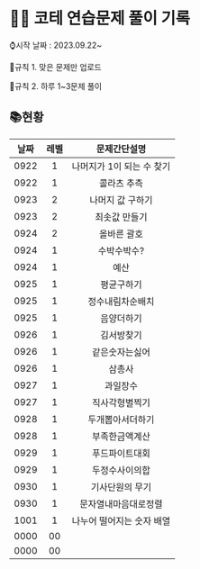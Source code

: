 # 👩‍💻 코테 연습문제 풀이 기록

⌚시작 날짜 : 2023.09.22~

📌규칙 1. 맞은 문제만 업로드


📌규칙 2. 하루 1~3문제 풀이

## 📚현황

| 날짜 | 레벨 |       문제간단설명        |
| :--: | :--: | :-----------------------: |
| 0922 |  1   | 나머지가 1이 되는 수 찾기 |
| 0922 |  1   |        콜라츠 추측        |
| 0923 |  2   |     나머지 값 구하기      |
| 0923 |  2   |       최솟값 만들기       |
| 0924 |  2   |        올바른 괄호        |
| 0924 |  1   |        수박수박수?        |
| 0924 |  1   |           예산            |
| 0925 |  1   |        평균구하기         |
| 0925 |  1   |    정수내림차순배치       |
| 0925 |  1   |       음양더하기          |
| 0926 |  1   |     김서방찾기            |
| 0926 |  1   |         같은숫자는싫어    |
| 0926 |  1  |         삼총사             |
| 0927 |  1  |       과일장수             |
| 0927 |  1  |     직사각형별찍기         |
| 0928 |  1  |  두개뽑아서더하기         |
| 0928 |  1  |      부족한금액계산         |
| 0929 |  1  |    푸드파이트대회           |
| 0929 |  1  |     두정수사이의합          |
| 0930 |  1  |   기사단원의 무기        |
| 0930 |  1  |    문자열내마음대로정렬      |
| 1001 |  1  |    나누어 떨어지는 숫자 배열      |
| 0000 |  00  |                           |
| 0000 |  00  |                           |
